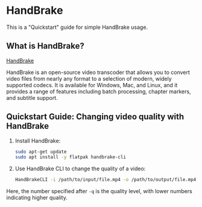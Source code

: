 # HandBrake

This is a "Quickstart" guide for simple HandBrake usage.

## What is HandBrake?

[HandBrake](https://handbrake.fr)

HandBrake is an open-source video transcoder that allows you to convert video files from nearly any format to a selection of modern, widely supported codecs. It is available for Windows, Mac, and Linux, and it provides a range of features including batch processing, chapter markers, and subtitle support.

## Quickstart Guide: Changing video quality with HandBrake


1. Install HandBrake:

    ```sh
    sudo apt-get update
    sudo apt install -y flatpak handbrake-cli
    ```

2. Use HandBrake CLI to change the quality of a video:

    ```sh
    HandBrakeCLI -i /path/to/input/file.mp4 -o /path/to/output/file.mp4 -q 30 < /dev/null
    ```

Here, the number specified after `-q` is the quality level, with lower numbers indicating higher quality.
